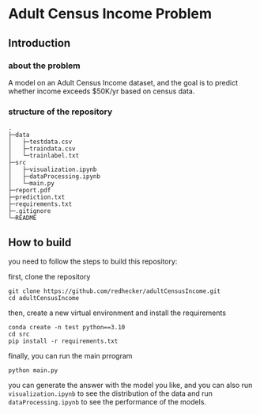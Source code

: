 # Adult Census Income Problem

## Introduction
### about the problem
A model on an Adult Census Income  dataset, and the goal is to predict whether income exceeds $50K/yr based on census  data.

### structure of the repository
```
.
├─data
│   ├─testdata.csv
│   ├─traindata.csv
│   └─trainlabel.txt
├─src
│   ├─visualization.ipynb
│   ├─dataProcessing.ipynb
│   └─main.py
├─report.pdf
├─prediction.txt
├─requirements.txt
├─.gitignore
└─README
```

## How to build
you need to follow the steps to build this repository:

first, clone the repository
```
git clone https://github.com/redhecker/adultCensusIncome.git
cd adultCensusIncome
```
then, create a new virtual environment and install the requirements
```
conda create -n test python==3.10
cd src
pip install -r requirements.txt
```
finally, you can run the main prrogram
```
python main.py
```
you can generate the answer with the model you like, and you can also run `visualization.ipynb` to see the distribution of the data and run `dataProcessing.ipynb` to see the performance of the models.

